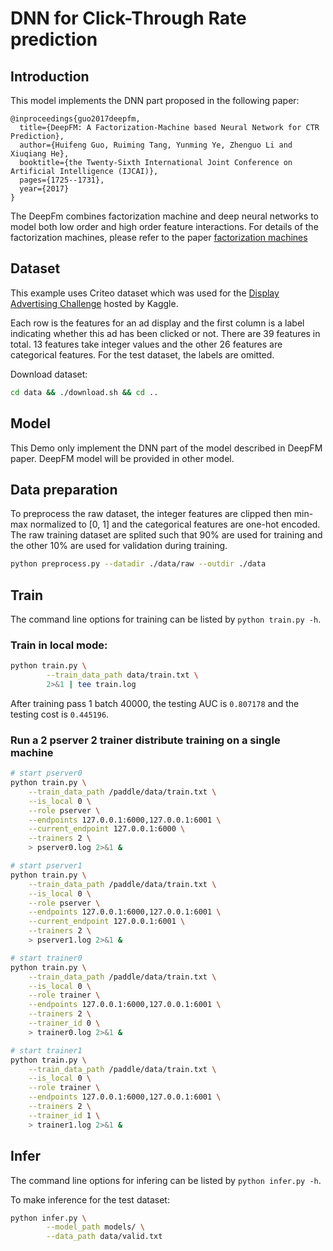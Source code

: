 
# DNN for Click-Through Rate prediction

## Introduction
This model implements the DNN part proposed in the following paper:

```text
@inproceedings{guo2017deepfm,
  title={DeepFM: A Factorization-Machine based Neural Network for CTR Prediction},
  author={Huifeng Guo, Ruiming Tang, Yunming Ye, Zhenguo Li and Xiuqiang He},
  booktitle={the Twenty-Sixth International Joint Conference on Artificial Intelligence (IJCAI)},
  pages={1725--1731},
  year={2017}
}
```

The DeepFm combines factorization machine and deep neural networks to model
both low order and high order feature interactions. For details of the
factorization machines, please refer to the paper [factorization
machines](https://www.csie.ntu.edu.tw/~b97053/paper/Rendle2010FM.pdf)

## Dataset
This example uses Criteo dataset which was used for the [Display Advertising
Challenge](https://www.kaggle.com/c/criteo-display-ad-challenge/)
hosted by Kaggle.

Each row is the features for an ad display and the first column is a label
indicating whether this ad has been clicked or not. There are 39 features in
total. 13 features take integer values and the other 26 features are
categorical features. For the test dataset, the labels are omitted.

Download dataset:
```bash
cd data && ./download.sh && cd ..
```

## Model
This Demo only implement the DNN part of the model described in DeepFM paper.
DeepFM model will be provided in other model.


## Data preparation
To preprocess the raw dataset, the integer features are clipped then min-max
normalized to [0, 1] and the categorical features are one-hot encoded. The raw
training dataset are splited such that 90% are used for training and the other
10% are used for validation during training.

```bash
python preprocess.py --datadir ./data/raw --outdir ./data
```

## Train
The command line options for training can be listed by `python train.py -h`.

### Train in local mode:
```bash
python train.py \
        --train_data_path data/train.txt \
        2>&1 | tee train.log
```

After training pass 1 batch 40000, the testing AUC is `0.807178` and the testing
cost is `0.445196`.

### Run a 2 pserver 2 trainer distribute training on a single machine
```bash
# start pserver0
python train.py \
    --train_data_path /paddle/data/train.txt \
    --is_local 0 \
    --role pserver \
    --endpoints 127.0.0.1:6000,127.0.0.1:6001 \
    --current_endpoint 127.0.0.1:6000 \
    --trainers 2 \
    > pserver0.log 2>&1 &

# start pserver1
python train.py \
    --train_data_path /paddle/data/train.txt \
    --is_local 0 \
    --role pserver \
    --endpoints 127.0.0.1:6000,127.0.0.1:6001 \
    --current_endpoint 127.0.0.1:6001 \
    --trainers 2 \
    > pserver1.log 2>&1 &

# start trainer0
python train.py \
    --train_data_path /paddle/data/train.txt \
    --is_local 0 \
    --role trainer \
    --endpoints 127.0.0.1:6000,127.0.0.1:6001 \
    --trainers 2 \
    --trainer_id 0 \
    > trainer0.log 2>&1 &

# start trainer1
python train.py \
    --train_data_path /paddle/data/train.txt \
    --is_local 0 \
    --role trainer \
    --endpoints 127.0.0.1:6000,127.0.0.1:6001 \
    --trainers 2 \
    --trainer_id 1 \
    > trainer1.log 2>&1 &
```

## Infer
The command line options for infering can be listed by `python infer.py -h`.

To make inference for the test dataset:
```bash
python infer.py \
        --model_path models/ \
        --data_path data/valid.txt
```
